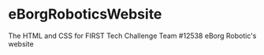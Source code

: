# eBorgRoboticsWebsite
The HTML and CSS for FIRST Tech Challenge Team #12538 eBorg Robotic's website
